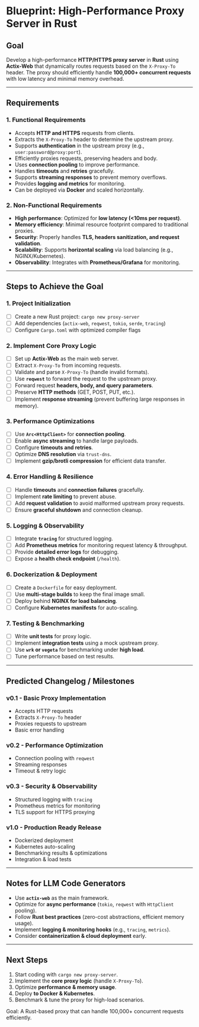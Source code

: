# **Blueprint: High-Performance Proxy Server in Rust**

## **Goal**
Develop a high-performance **HTTP/HTTPS proxy server** in **Rust** using **Actix-Web** that dynamically routes requests based on the `X-Proxy-To` header. The proxy should efficiently handle **100,000+ concurrent requests** with low latency and minimal memory overhead.

---

## **Requirements**
### **1. Functional Requirements**
- Accepts **HTTP and HTTPS** requests from clients.
- Extracts the `X-Proxy-To` header to determine the upstream proxy.
- Supports **authentication** in the upstream proxy (e.g., `user:password@proxy:port`).
- Efficiently proxies requests, preserving headers and body.
- Uses **connection pooling** to improve performance.
- Handles **timeouts** and **retries** gracefully.
- Supports **streaming responses** to prevent memory overflows.
- Provides **logging and metrics** for monitoring.
- Can be deployed via **Docker** and scaled horizontally.

### **2. Non-Functional Requirements**
- **High performance**: Optimized for **low latency (<10ms per request)**.
- **Memory efficiency**: Minimal resource footprint compared to traditional proxies.
- **Security**: Properly handles **TLS, headers sanitization, and request validation**.
- **Scalability**: Supports **horizontal scaling** via load balancing (e.g., NGINX/Kubernetes).
- **Observability**: Integrates with **Prometheus/Grafana** for monitoring.

---

## **Steps to Achieve the Goal**
### **1. Project Initialization**
- [ ] Create a new Rust project: `cargo new proxy-server`
- [ ] Add dependencies (`actix-web`, `reqwest`, `tokio`, `serde`, `tracing`)
- [ ] Configure `Cargo.toml` with optimized compiler flags

### **2. Implement Core Proxy Logic**
- [ ] Set up **Actix-Web** as the main web server.
- [ ] Extract `X-Proxy-To` from incoming requests.
- [ ] Validate and parse `X-Proxy-To` (handle invalid formats).
- [ ] Use **`reqwest`** to forward the request to the upstream proxy.
- [ ] Forward request **headers, body, and query parameters**.
- [ ] Preserve **HTTP methods** (GET, POST, PUT, etc.).
- [ ] Implement **response streaming** (prevent buffering large responses in memory).

### **3. Performance Optimizations**
- [ ] Use **`Arc<HttpClient>`** for **connection pooling**.
- [ ] Enable **async streaming** to handle large payloads.
- [ ] Configure **timeouts and retries**.
- [ ] Optimize **DNS resolution** via `trust-dns`.
- [ ] Implement **gzip/brotli compression** for efficient data transfer.

### **4. Error Handling & Resilience**
- [ ] Handle **timeouts** and **connection failures** gracefully.
- [ ] Implement **rate limiting** to prevent abuse.
- [ ] Add **request validation** to avoid malformed upstream proxy requests.
- [ ] Ensure **graceful shutdown** and connection cleanup.

### **5. Logging & Observability**
- [ ] Integrate **`tracing`** for structured logging.
- [ ] Add **Prometheus metrics** for monitoring request latency & throughput.
- [ ] Provide **detailed error logs** for debugging.
- [ ] Expose a **health check endpoint** (`/health`).

### **6. Dockerization & Deployment**
- [ ] Create a `Dockerfile` for easy deployment.
- [ ] Use **multi-stage builds** to keep the final image small.
- [ ] Deploy behind **NGINX for load balancing**.
- [ ] Configure **Kubernetes manifests** for auto-scaling.

### **7. Testing & Benchmarking**
- [ ] Write **unit tests** for proxy logic.
- [ ] Implement **integration tests** using a mock upstream proxy.
- [ ] Use **`wrk` or `vegeta`** for benchmarking under **high load**.
- [ ] Tune performance based on test results.

---

## **Predicted Changelog / Milestones**
### **v0.1 - Basic Proxy Implementation**
- Accepts HTTP requests
- Extracts `X-Proxy-To` header
- Proxies requests to upstream
- Basic error handling

### **v0.2 - Performance Optimization**
- Connection pooling with `reqwest`
- Streaming responses
- Timeout & retry logic

### **v0.3 - Security & Observability**
- Structured logging with `tracing`
- Prometheus metrics for monitoring
- TLS support for HTTPS proxying

### **v1.0 - Production Ready Release**
- Dockerized deployment
- Kubernetes auto-scaling
- Benchmarking results & optimizations
- Integration & load tests

---

## **Notes for LLM Code Generators**
- Use **`actix-web`** as the main framework.
- Optimize for **async performance** (`tokio`, `reqwest` with `HttpClient` pooling).
- Follow **Rust best practices** (zero-cost abstractions, efficient memory usage).
- Implement **logging & monitoring hooks** (e.g., `tracing`, `metrics`).
- Consider **containerization & cloud deployment** early.

---

## **Next Steps**
1. Start coding with `cargo new proxy-server`.
2. Implement the **core proxy logic** (handle `X-Proxy-To`).
3. Optimize **performance & memory usage**.
4. Deploy **to Docker & Kubernetes**.
5. Benchmark & tune the proxy for high-load scenarios.

Goal: A Rust-based proxy that can handle 100,000+ concurrent requests efficiently.
